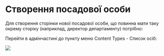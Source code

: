 # Створення посадової особи

Для створення сторінки нової посадової особи, що повинна мати таку окрему сторіку (наприклад, директор департаменту) потрібно:

Перейти в адмінчастині до пункту меню Content Types - Список осіб:

<img src="file:///C:\Users\dchernenko\Desktop\Нова папка (20)\Нова папка (4)" />

